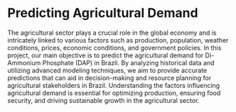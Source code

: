 # Predicting Agricultural Demand
The agricultural sector plays a crucial role in the global economy and is intricately linked to various factors such as production, population, weather conditions, prices, economic conditions, and government policies. In this project, our main objective is to predict the agricultural demand for Di-Ammonium Phosphate (DAP) in Brazil. By analyzing historical data and utilizing advanced modeling techniques, we aim to provide accurate predictions that can aid in decision-making and resource planning for agricultural stakeholders in Brazil. Understanding the factors influencing agricultural demand is essential for optimizing production, ensuring food security, and driving sustainable growth in the agricultural sector.
